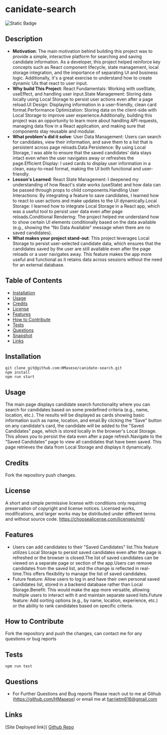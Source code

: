 # canidate-search
![Static Badge](https://img.shields.io/badge/License-MIT-green)

## Description

- **Motivation**: The main motivation behind building this project was to provide a simple, interactive platform for searching and saving candidate information. As a developer, this project helped reinforce key concepts such as React component lifecycle, state management, local storage integration, and the importance of separating UI and business logic. Additionally, it's a great exercise to understand how to create dynamic UIs that react to user input.
- **Why build This Project**: React Fundamentals: Working with useState, useEffect, and handling user input.State Management: Storing data locally using Local Storage to persist user actions even after a page reload.UI Design: Displaying information in a user-friendly, clean card format.Performance Optimization: Storing data on the client-side with Local Storage to improve user experience.Additionally, building this project was an opportunity to learn more about handling API requests, managing data flow in a React application, and making sure that components stay reusable and modular.
- **What problem's did it solve**: User Data Management: Users can search for candidates, view their information, and save them to a list that is persistent across page reloads.Data Persistence: By using Local Storage, I was able to ensure that the saved candidates' data stays intact even when the user navigates away or refreshes the page.Efficient Display: I used cards to display user information in a clean, easy-to-read format, making the UI both functional and user-friendly.
- **Lesson's Learned**: React State Management: I deepened my understanding of how React's state works (useState) and how data can be passed through props to child components.Handling User Interactions: By integrating a feature to save candidates, I learned how to react to user actions and make updates to the UI dynamically.Local Storage: I learned how to integrate Local Storage in a React app, which was a useful tool to persist user data even after page reloads.Conditional Rendering: The project helped me understand how to show certain UI elements conditionally based on the data available (e.g., showing the "No Data Available" message when there are no saved candidates).
- **What makes your project stand-out**: This project leverages Local Storage to persist user-selected candidate data, which ensures that the candidates saved by the user are still available even after the page reloads or a user navigates away. This feature makes the app more useful and functional as it retains data across sessions without the need for an external database.

## Table of Contents

- [Installation](#installation)
- [Usage](#usage)
- [Credits](#credits)
- [License](#license)
- [Features](#features)
- [How to Contribute](#how-to-contribute)
- [Tests](#tests)
- [Questions](#questions)
- [Snapshot](#snapshot)
- [Links](#links)

## Installation
```
git clone git@github.com:HMasese/canidate-search.git
npm install
npm run start
```

## Usage
The main page displays candidate search functionality where you can search for candidates based on some predefined criteria (e.g., name, location, etc.). The results will be displayed as cards showing basic information such as name, location, and email.By clicking the "Save" button on any candidate's card, the candidate will be added to the "Saved Candidates" page, which is stored locally in the browser's Local Storage. This allows you to persist the data even after a page refresh.Navigate to the "Saved Candidates" page to view all candidates that have been saved. This page retrieves the data from Local Storage and displays it dynamically.

## Credits
Fork the repository push changes.

## License
A short and simple permissive license with conditions only requiring preservation of copyright and license notices. Licensed works, modifications, and larger works may be distributed under different terms and without source code. https://choosealicense.com/licenses/mit/

## Features
- Users can add candidates to their "Saved Candidates" list.This feature utilizes Local Storage to persist saved candidates even after the page is refreshed or the browser is closed.The list of saved candidates can be viewed on a separate page or section of the app.Users can remove candidates from the saved list, and the change is reflected in real-time.This offers flexibility to manage the list of saved candidates.
- Future feature: Allow users to log in and have their own personal saved candidates list, stored in a backend database rather than Local Storage.Benefit: This would make the app more versatile, allowing multiple users to interact with it and maintain separate saved lists.Future feature: Add sorting options (e.g., by name, location, experience, etc.) or the ability to rank candidates based on specific criteria.

## How to Contribute
Fork the repository and push the changes, can contact me for any questions or bug reports

## Tests
```
npm run test
```

## Questions
- For Further Questions and Bug reports Please reach out to me at Github (https://github.com/HMasese) or email me at harrietm616@gmail.com

## Links
[Site Deployed link](
[Github Repo](https://github.com/HMasese/canidate-search)